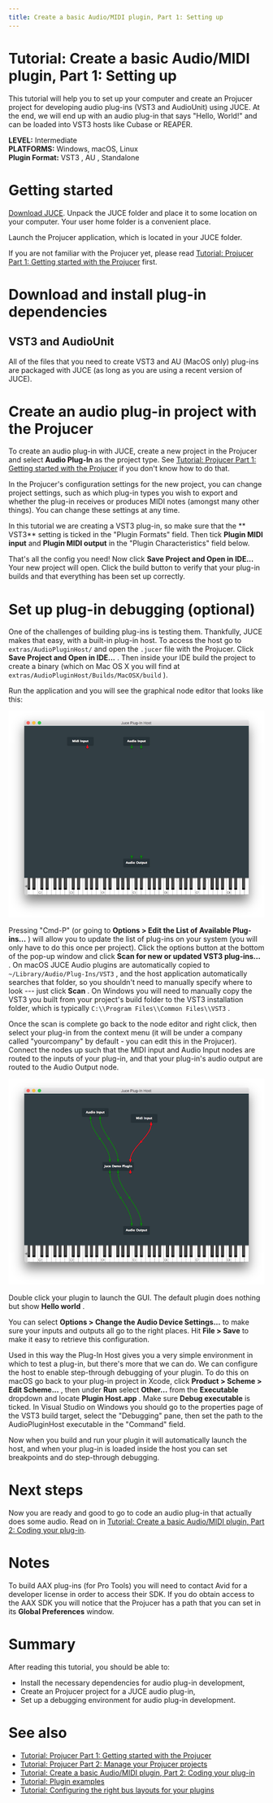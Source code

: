 ```yaml
---
title: Create a basic Audio/MIDI plugin, Part 1: Setting up
---
```

# Tutorial: Create a basic Audio/MIDI plugin, Part 1: Setting up

This tutorial will help you to set up your computer and create an Projucer project for developing audio plug-ins (VST3 and AudioUnit) using JUCE. At the end, we will end up with an audio plug-in that says \"Hello, World!\" and can be loaded into VST3 hosts like Cubase or REAPER.

**LEVEL:** Intermediate<br/>
**PLATFORMS:** Windows, macOS, Linux<br/>
**Plugin Format:** VST3 , AU , Standalone

# Getting started

[Download JUCE](https://juce.com/download). Unpack the JUCE folder and place it to some location on your computer. Your user home folder is a convenient place.

Launch the Projucer application, which is located in your JUCE folder.

If you are not familiar with the Projucer yet, please read [Tutorial: Projucer Part 1: Getting started with the Projucer](/tutorials/tutorial_new_projucer_project/) first.

# Download and install plug-in dependencies

## VST3 and AudioUnit

All of the files that you need to create VST3 and AU (MacOS only) plug-ins are packaged with JUCE (as long as you are using a recent version of JUCE).

# Create an audio plug-in project with the Projucer

To create an audio plug-in with JUCE, create a new project in the Projucer and select **Audio Plug-In** as the project type. See [Tutorial: Projucer Part 1: Getting started with the Projucer](/tutorials/tutorial_new_projucer_project/) if you don\'t know how to do that.

In the Projucer's configuration settings for the new project, you can change project settings, such as which plug-in types you wish to export and whether the plug-in receives or produces MIDI notes (amongst many other things). You can change these settings at any time.

In this tutorial we are creating a VST3 plug-in, so make sure that the ** VST3** setting is ticked in the \"Plugin Formats\" field. Then tick **Plugin MIDI input** and **Plugin MIDI output** in the \"Plugin Characteristics\" field below.

That's all the config you need! Now click **Save Project and Open in IDE...** Your new project will open. Click the build button to verify that your plug-in builds and that everything has been set up correctly.

# Set up plug-in debugging (optional)

One of the challenges of building plug-ins is testing them. Thankfully, JUCE makes that easy, with a built-in plug-in host. To access the host go to `extras/AudioPluginHost/` and open the `.jucer` file with the Projucer. Click **Save Project and Open in IDE...** . Then inside your IDE build the project to create a binary (which on Mac OS X you will find at `extras/AudioPluginHost/Builds/MacOSX/build` ).

Run the application and you will see the graphical node editor that looks like this:

![](/_images/tutorial_create_projucer_basic_plugin_1.png "The JUCE plug-in host")

Pressing \"Cmd-P\" (or going to **Options \> Edit the List of Available Plug-ins...** ) will allow you to update the list of plug-ins on your system (you will only have to do this once per project). Click the options button at the bottom of the pop-up window and click **Scan for new or updated VST3 plug-ins...** . On macOS JUCE Audio plugins are automatically copied to `~/Library/Audio/Plug-Ins/VST3` , and the host application automatically searches that folder, so you shouldn't need to manually specify where to look --- just click **Scan** . On Windows you will need to manually copy the VST3 you built from your project's build folder to the VST3 installation folder, which is typically `C:\\Program Files\\Common Files\\VST3` .

Once the scan is complete go back to the node editor and right click, then select your plug-in from the context menu (it will be under a company called \"yourcompany\" by default - you can edit this in the Projucer). Connect the nodes up such that the MIDI input and Audio Input nodes are routed to the inputs of your plug-in, and that your plug-in's audio output are routed to the Audio Output node.

![](/_images/tutorial_create_projucer_basic_plugin_2.png "Making connections in the JUCE plug-in host")

Double click your plugin to launch the GUI. The default plugin does nothing but show **Hello world** .

You can select **Options \> Change the Audio Device Settings...** to make sure your inputs and outputs all go to the right places. Hit **File \> Save** to make it easy to retrieve this configuration.

Used in this way the Plug-In Host gives you a very simple environment in which to test a plug-in, but there's more that we can do. We can configure the host to enable step-through debugging of your plugin. To do this on macOS go back to your plug-in project in Xcode, click **Product \> Scheme \> Edit Scheme...** , then under **Run** select **Other...** from the **Executable** dropdown and locate **Plugin Host.app** . Make sure **Debug executable** is ticked. In Visual Studio on Windows you should go to the properties page of the VST3 build target, select the \"Debugging\" pane, then set the path to the AudioPluginHost executable in the \"Command\" field.

Now when you build and run your plugin it will automatically launch the host, and when your plug-in is loaded inside the host you can set breakpoints and do step-through debugging.

# Next steps

Now you are ready and good to go to code an audio plug-in that actually does some audio. Read on in [Tutorial: Create a basic Audio/MIDI plugin, Part 2: Coding your plug-in](/tutorials/tutorial_code_basic_plugin/).

# Notes

To build AAX plug-ins (for Pro Tools) you will need to contact Avid for a developer license in order to access their SDK. If you do obtain access to the AAX SDK you will notice that the Projucer has a path that you can set in its **Global Preferences** window.

# Summary

After reading this tutorial, you should be able to:

- Install the necessary dependencies for audio plug-in development,
- Create an Projucer project for a JUCE audio plug-in,
- Set up a debugging environment for audio plug-in development.

# See also

- [Tutorial: Projucer Part 1: Getting started with the Projucer](/tutorials/tutorial_new_projucer_project/)
- [Tutorial: Projucer Part 2: Manage your Projucer projects](/tutorials/tutorial_manage_projucer_project/)
- [Tutorial: Create a basic Audio/MIDI plugin, Part 2: Coding your plug-in](/tutorials/tutorial_code_basic_plugin/)
- [Tutorial: Plugin examples](/tutorials/tutorial_plugin_examples/)
- [Tutorial: Configuring the right bus layouts for your plugins](/tutorials/tutorial_audio_bus_layouts/)
